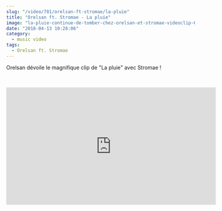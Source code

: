 ```yaml
--- 
slug: "/video/781/orelsan-ft-stromae/la-pluie"
title: "Orelsan ft. Stromae - La pluie"
image: "la-pluie-continue-de-tomber-chez-orelsan-et-stromae-videoclip-649.jpg"
date: "2018-04-13 10:28:06"
category:
  - music video
tags:
  - Orelsan ft. Stromae
---
```

<p>Orelsan dévoile le magnifique clip de "La pluie" avec Stromae !</p><br/><p><iframe width="560" height="315" src="https://www.youtube.com/embed/37StRy0LEbI" frameborder="0" allow="autoplay; encrypted-media" allowfullscreen></iframe></p>